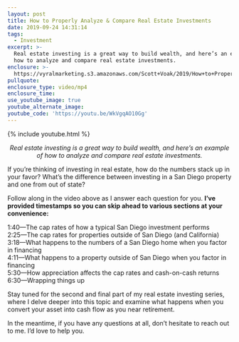 ```yaml
---
layout: post
title: How to Properly Analyze & Compare Real Estate Investments
date: 2019-09-24 14:31:14
tags:
  - Investment
excerpt: >-
  Real estate investing is a great way to build wealth, and here’s an example of
  how to analyze and compare real estate investments.
enclosure: >-
  https://vyralmarketing.s3.amazonaws.com/Scott+Voak/2019/How+to+Properly+Analyze+%26+Compare+Real+Estate+Investments.mp4
pullquote:
enclosure_type: video/mp4
enclosure_time:
use_youtube_image: true
youtube_alternate_image:
youtube_code: 'https://youtu.be/WkVgqAO10Gg'
---
```


{% include youtube.html %}

<p style="text-align: center;"><em>Real estate investing is a great way to build wealth, and here’s an example of how to analyze and compare real estate investments.</em></p>

If you’re thinking of investing in real estate, how do the numbers stack up in your favor? What’s the difference between investing in a San Diego property and one from out of state?

Follow along in the video above as I answer each question for you. **I’ve provided timestamps so you can skip ahead to various sections at your convenience:&nbsp;**

1:40—The cap rates of how a typical San Diego investment performs<br>2:25—The cap rates for properties outside of San Diego (and California)<br>3:18—What happens to the numbers of a San Diego home when you factor in financing&nbsp;<br>4:11—What happens to a property outside of San Diego when you factor in financing<br>5:30—How appreciation affects the cap rates and cash-on-cash returns &nbsp;<br>6:30—Wrapping things up&nbsp;

Stay tuned for the second and final part of my real estate investing series, where I delve deeper into this topic and examine what happens when you convert your asset into cash flow as you near retirement.&nbsp;

In the meantime, if you have any questions at all, don’t hesitate to reach out to me. I’d love to help you.&nbsp;<br>&nbsp;